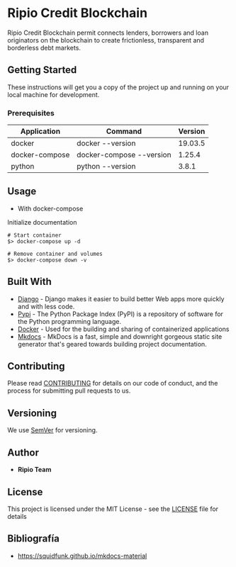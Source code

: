 # Ripio Credit Blockchain

Ripio Credit Blockchain permit connects lenders, borrowers and loan originators on the blockchain to create frictionless, transparent and borderless debt markets.

## Getting Started

These instructions will get you a copy of the project up and running on your local machine for development.

### Prerequisites

| Application    | Command                                                | Version |
| -------------- | ------------------------------------------------------ | ------- |
| docker         | docker --version                                       | 19.03.5 |
| docker-compose | docker-compose --version                               | 1.25.4  |
| python         | python --version                                       | 3.8.1   |

## Usage

- With docker-compose

Initialize documentation

```shell
# Start container
$> docker-compose up -d
```

```shell
# Remove container and volumes
$> docker-compose down -v
```
## Built With

- [Django](https://www.djangoproject.com/) - Django makes it easier to build better Web apps more quickly and with less code.
- [Pypi](https://pypi.org/) - The Python Package Index (PyPI) is a repository of software for the Python programming language.
- [Docker](https://www.docker.com/) - Used for the building and sharing of containerized applications
- [Mkdocs](https://www.mkdocs.org/) - MkDocs is a fast, simple and downright gorgeous static site generator that's geared towards building project documentation.

## Contributing

Please read [CONTRIBUTING](docs/about/contributing.md) for details on our code of conduct, and the process for submitting pull requests to us.

## Versioning

We use [SemVer](http://semver.org/) for versioning.

## Author

- **Ripio Team**

## License

This project is licensed under the MIT License - see the [LICENSE](./license.md) file for details

## Bibliografía

- https://squidfunk.github.io/mkdocs-material

